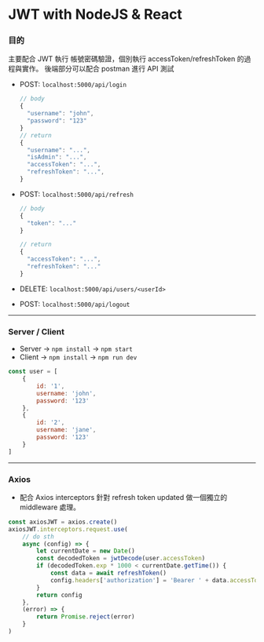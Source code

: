 # JWT with NodeJS & React

### 目的 

主要配合 JWT 執行 帳號密碼驗證，個別執行 accessToken/refreshToken 的過程與實作。
後端部分可以配合 postman 進行 API 測試

- POST: `localhost:5000/api/login`

  ```javascript
  // body
  {
    "username": "john",
    "password": "123"
  }
  // return
  {
    "username": "...",
    "isAdmin": "...",
    "accessToken": "...",
    "refreshToken": "...",
  }
  ```

- POST: `localhost:5000/api/refresh`

  ```javascript
  // body
  {
  	"token": "..."
  }

  // return
  {
    "accessToken": "...",
    "refreshToken": "..."
  }
  ```

- DELETE: `localhost:5000/api/users/<userId>`
- POST: `localhost:5000/api/logout`

---

### Server / Client

- Server -> `npm install` -> `npm start`
- Client -> `npm install` -> `npm run dev`

```javascript
const user = [
	{
		id: '1',
		username: 'john',
		password: '123'
	},
	{
		id: '2',
		username: 'jane',
		password: '123'
	}
]
```

---

### Axios

- 配合 Axios interceptors 針對 refresh token updated 做一個獨立的 middleware 處理。

```javascript
const axiosJWT = axios.create()
axiosJWT.interceptors.request.use(
	// do sth
	async (config) => {
		let currentDate = new Date()
		const decodedToken = jwtDecode(user.accessToken)
		if (decodedToken.exp * 1000 < currentDate.getTime()) {
			const data = await refreshToken()
			config.headers['authorization'] = 'Bearer ' + data.accessToken
		}
		return config
	},
	(error) => {
		return Promise.reject(error)
	}
)
```
